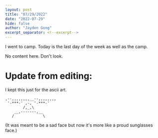 ```yaml
---
layout: post
title: "07/29/2022"
date: "2022-07-29"
hide: false
author: "Jayden Gong"
excerpt_separator: <!--excerpt-->
---
```


I went to camp. Today is the last day of the week as well as the camp.

No content here. Don't look.

# Update from editing:

I kept this just for the ascii art.

```
,--,,,,,,,,__--,,,,,,,,
 '-***-' ,-, '-***-'
        /,_,\
    __,-------,__
   /             \
```

(It was meant to be a sad face but now it's more like a proud sunglasses face.)

<!--excerpt-->

